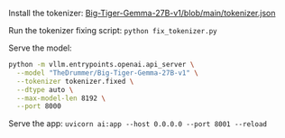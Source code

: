 Install the tokenizer: [Big-Tiger-Gemma-27B-v1/blob/main/tokenizer.json](https://huggingface.co/TheDrummer/Big-Tiger-Gemma-27B-v1/blob/main/tokenizer.json)

Run the tokenizer fixing script:
`python fix_tokenizer.py`

Serve the model:
```bash
python -m vllm.entrypoints.openai.api_server \
  --model "TheDrummer/Big-Tiger-Gemma-27B-v1" \
  --tokenizer tokenizer.fixed \
  --dtype auto \
  --max-model-len 8192 \
  --port 8000
```

Serve the app: `uvicorn ai:app --host 0.0.0.0 --port 8001 --reload`